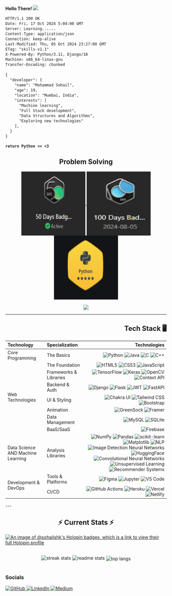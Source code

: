<p align='left'><strong>Hello There! </strong><img src='https://user-images.githubusercontent.com/74038190/241763891-7bb1e704-6026-48f9-8435-2f4d40101348.gif' height='50'></p>

```http
HTTP/1.1 200 OK
Date: Fri, 17 Oct 2024 5:04:00 GMT
Server: Learning......
Content-Type: application/json
Connection: keep-alive
Last-Modified: Thu, 05 Oct 2024 23:27:00 GMT
ETag: "skills-v1.1"
X-Powered-By: Python/3.11, Django/18
Machine: x86_64-linux-gnu
Transfer-Encoding: chunked

{
  "developer": {
    "name": "Mohammad Sohail",
    "age": 19,
    "location": "Mumbai, India",
    "interests": [
      "Machine learning",
      "Full Stack development",
      "Data Structures and Algorithms",
      "Exploring new technologies"
    ],
  }
}
```
<p align='left'><strong><code>return Python == <3</code></strong></p>

<h2 align="center">Problem Solving</h2>  
<p align="center">
  <!-- LeetCode 50 Days Badge -->
  <a href="https://leetcode.com/hail50/" target="_blank">
    <img align="center" src="https://github.com/sohailshk/profile_assets/blob/6bcd97e740678f612a4ddbe45a026738b7ca5ffe/assets/Screenshot%202024-10-17%20222447.png" alt="LeetCode 50 Days Badge" height="200" width="200" />
  </a>
  
  <!-- LeetCode 100 Days Badge -->
  <a href="https://leetcode.com/hail50/" target="_blank">
    <img align="center" src="https://github.com/sohailshk/profile_assets/blob/6bcd97e740678f612a4ddbe45a026738b7ca5ffe/assets/Screenshot%202024-10-17%20222435.png" alt="LeetCode 100 Days Badge" height="200" width="200" />
  </a>
  
  <!-- HackerRank Python 5 Star Badge -->
  <a href="https://www.hackerrank.com/profile/sohailsaif504" target="_blank">
    <img align="center" src="https://github.com/sohailshk/profile_assets/blob/6bcd97e740678f612a4ddbe45a026738b7ca5ffe/assets/Screenshot%202024-10-17%20222359.png" alt="HackerRank Python 5 Star Badge" height="200" width="200" />
  </a>
</p>

<!-- LeetCode Stats Card -->
<p align="center">
  <img align="center" src="https://leetcard.jacoblin.cool/hail50?theme=dark&font=Nunito&ext=heatmap" />
</p>

---


<h2 align="right">Tech Stack 🖥️</h2>
<table>
  <thead>
    <tr>
      <th align="left">Technology</th>
      <th align="left">Specialization</th>
      <th align="right">Technologies</th>
    </tr>
  </thead>
  <tbody>
    <tr>
      <td rowspan="1">Core Programming</td>
      <td>The Basics</td>
      <td align="right">
        <img src="https://img.shields.io/badge/python-151b23?style=for-the-badge&logo=python" alt="Python">
        <img src="https://img.shields.io/badge/java-151b23.svg?style=for-the-badge&logo=openjdk&logoColor=%23ED8B00" alt="Java">
        <img src="https://img.shields.io/badge/c-151b23.svg?style=for-the-badge&logo=c" alt="C">
        <img src="https://img.shields.io/badge/c++-151b23.svg?style=for-the-badge&logo=c%2B%2B&logoColor=%2300599C" alt="C++">
      </td>
    </tr>
    <tr>
      <td rowspan="7">Web Technologies</td>
      <td>The Foundation</td>
      <td align="right">
        <img src="https://img.shields.io/badge/html5-0d1117.svg?style=for-the-badge&logo=html5" alt="HTML5">
        <img src="https://img.shields.io/badge/css3-0d1117.svg?style=for-the-badge&logo=css3&logoColor=%231572B6" alt="CSS3">
        <img src="https://img.shields.io/badge/javascript-0d1117.svg?style=for-the-badge&logo=javascript" alt="JavaScript">
      </td>
    </tr>
    <tr>
      <td>Frameworks & Libraries</td>
      <td align="right">
        <img src="https://img.shields.io/badge/tensorflow-0d1117.svg?style=for-the-badge&logo=tensorflow&logoColor=FF6F00" alt="TensorFlow">
       <img src="https://img.shields.io/badge/keras-0d1117.svg?style=for-the-badge&logo=keras&logoColor=D00000" alt="Keras">
        <img src="https://img.shields.io/badge/opencv-0d1117.svg?style=for-the-badge&logo=opencv&logoColor=5C3EE8" alt="OpenCV">
        <img src="https://img.shields.io/badge/Context--Api-151b23?style=for-the-badge&logo=react" alt="Context API">
      </td>
    </tr>
    <tr>
      <td>Backend & Auth</td>
      <td align="right">
        <img src="https://img.shields.io/badge/django-0d1117.svg?style=for-the-badge&logo=django&logoColor=white" alt="Django">
        <img src="https://img.shields.io/badge/flask-0d1117.svg?style=for-the-badge&logo=flask&logoColor=white" alt="Flask">
        <img src="https://img.shields.io/badge/JWT-0d1117?style=for-the-badge&logo=JSON%20web%20tokens" alt="JWT">
        <img src="https://img.shields.io/badge/fastapi-0d1117.svg?style=for-the-badge&logo=fastapi&logoColor=white" alt="FastAPI">
      </td>
    </tr>
    <tr>
      <td>UI & Styling</td>
      <td align="right">
        <img src="https://img.shields.io/badge/chakra-151b23.svg?style=for-the-badge&logo=chakraui" alt="Chakra UI">
        <img src="https://img.shields.io/badge/tailwindcss-151b23.svg?style=for-the-badge&logo=tailwind-css" alt="Tailwind CSS">
        <img src="https://img.shields.io/badge/bootstrap-151b23.svg?style=for-the-badge&logo=bootstrap" alt="Bootstrap">
      </td>
    </tr>
    <tr>
      <td>Animation</td>
      <td align="right">
        <img src="https://img.shields.io/badge/green%20sock-0d1117?style=for-the-badge&logo=greensock" alt="GreenSock">
        <img src="https://img.shields.io/badge/Framer-0d1117?style=for-the-badge&logo=framer&logoColor=blue" alt="Framer">
      </td>
    </tr>
    <tr>
      <td>Data Management</td>
      <td align="right">
        <img src="https://img.shields.io/badge/mysql-151b23.svg?style=for-the-badge&logo=mysql" alt="MySQL">
        <img src="https://img.shields.io/badge/sqlite-151b23.svg?style=for-the-badge&logo=sqlite" alt="SQLite">
      </td>
    </tr>
    <tr>
      <td>BaaS/SaaS</td>
      <td align="right">
        <img src="https://img.shields.io/badge/firebase-0d1117.svg?style=for-the-badge&logo=firebase&logoColor=%23ffca28" alt="Firebase">
      </td>
    </tr>
    <tr>
      <td>Data Science AND Machine Learning</td>
      <td>Analysis Libraries</td>
      <td align="right">
        <img src="https://img.shields.io/badge/numpy-151b23.svg?style=for-the-badge&logo=numpy&logoColor=%23777BB4" alt="NumPy">
        <img src="https://img.shields.io/badge/pandas-151b23.svg?style=for-the-badge&logo=pandas&logoColor=%232C2D72" alt="Pandas">
        <img src="https://img.shields.io/badge/scikit--learn-151b23.svg?style=for-the-badge&logo=scikit-learn" alt="scikit-learn">
        <img src="https://img.shields.io/badge/matplotlib-0d1117.svg?style=for-the-badge&logo=matplotlib&logoColor=white" alt="Matplotlib">
        <img src="https://img.shields.io/badge/NLP-0d1117.svg?style=for-the-badge&logo=ai&logoColor=white" alt="NLP">
        <img src="https://img.shields.io/badge/Image%20Detection%20NN-0d1117.svg?style=for-the-badge&logo=neuralnetwork&logoColor=white" alt="Image Detection Neural Networks">
        <img src="https://img.shields.io/badge/huggingface-0d1117.svg?style=for-the-badge&logo=huggingface&logoColor=yellow" alt="HuggingFace">
        <img src="https://img.shields.io/badge/CNN-0d1117.svg?style=for-the-badge&logo=neuralnetwork&logoColor=white" alt="Convolutional Neural Networks">
        <img src="https://img.shields.io/badge/Unsupervised%20Learning-0d1117.svg?style=for-the-badge&logo=machinelearning&logoColor=white" alt="Unsupervised Learning">
        <img src="https://img.shields.io/badge/Recommender%20Systems-0d1117.svg?style=for-the-badge&logo=ai&logoColor=white" alt="Recommender Systems">
      </td>
    </tr>
    <tr>
      <td rowspan="3">Development & DevOps</td>
      <td>Tools & Platforms</td>
      <td align="right">
        <img src="https://img.shields.io/badge/figma-%230d1117.svg?style=for-the-badge&logo=figma" alt="Figma">
        <img src="https://img.shields.io/badge/jupyter-%230d1117.svg?style=for-the-badge&logo=jupyter" alt="Jupyter">
        <img src="https://img.shields.io/badge/vscode-%230d1117.svg?style=for-the-badge&logo=visual-studio-code&logoColor=blue" alt="VS Code">
      </td>
    </tr>
    <tr>
      <td>CI/CD</td>
      <td align="right">
        <img src="https://img.shields.io/badge/githubactions-%230d1117.svg?style=for-the-badge&logo=githubactions" alt="GitHub Actions">
        <img src="https://img.shields.io/badge/heroku-%230d1117.svg?style=for-the-badge&logo=heroku&logoColor=%23430098" alt="Heroku">
        <img src="https://img.shields.io/badge/vercel-%230d1117.svg?style=for-the-badge&logo=vercel&logoColor=white" alt="Vercel">
        <img src="https://img.shields.io/badge/Netlify-%230d1117?style=for-the-badge&logo=netlify&logoColor=white" alt="Netlify">
      </td>
    </tr>
  </tbody>
</table>
---

 <h2 align="center">⚡ Current Stats ⚡</h2>

[![An image of @sohailshk's Holopin badges, which is a link to view their full Holopin profile](https://holopin.me/sohailshk)](https://holopin.io/@sohailshk)
 
<br>
<div align=center>
  <img width=390 src="https://streak-stats.demolab.com/?user=sohailshk&count_private=true&theme=react&border_radius=10" alt="streak stats"/>
  <img width=390 src="https://github-readme-stats.vercel.app/api?username=sohailshk&show_icons=true&theme=react&rank_icon=github&border_radius=10" alt="readme stats" />
  <img width=325 align="center" src="https://github-readme-stats.vercel.app/api/top-langs/?username=sohailshk&hide=HTML&langs_count=8&layout=compact&theme=react&border_radius=10&size_weight=0.5&count_weight=0.5&exclude_repo=github-readme-stats" alt="top langs" />
</div>
  <br/>

### Socials

<p align="left">
  <!-- GitHub -->
  <a href="https://www.github.com/sohailshk" target="_blank" rel="noreferrer">
    <picture>
      <source media="(prefers-color-scheme: dark)" srcset="https://raw.githubusercontent.com/danielcranney/readme-generator/main/public/icons/socials/github-dark.svg" />
      <source media="(prefers-color-scheme: light)" srcset="https://raw.githubusercontent.com/danielcranney/readme-generator/main/public/icons/socials/github.svg" />
      <img src="https://raw.githubusercontent.com/danielcranney/readme-generator/main/public/icons/socials/github.svg" width="32" height="32" alt="GitHub" />
    </picture>
  </a>

  <!-- LinkedIn -->
  <a href="https://www.linkedin.com/in/mohdsohailshk/" target="_blank" rel="noreferrer">
    <picture>
      <source media="(prefers-color-scheme: dark)" srcset="https://raw.githubusercontent.com/danielcranney/readme-generator/main/public/icons/socials/linkedin-dark.svg" />
      <source media="(prefers-color-scheme: light)" srcset="https://raw.githubusercontent.com/danielcranney/readme-generator/main/public/icons/socials/linkedin.svg" />
      <img src="https://raw.githubusercontent.com/danielcranney/readme-generator/main/public/icons/socials/linkedin.svg" width="32" height="32" alt="LinkedIn" />
    </picture>
  </a>

  <!-- Medium -->
  <a href="https://medium.com/@your-medium-profile" target="_blank" rel="noreferrer">
    <picture>
      <source media="(prefers-color-scheme: dark)" srcset="https://raw.githubusercontent.com/danielcranney/readme-generator/main/public/icons/socials/medium-dark.svg" />
      <source media="(prefers-color-scheme: light)" srcset="https://raw.githubusercontent.com/danielcranney/readme-generator/main/public/icons/socials/medium.svg" />
      <img src="https://raw.githubusercontent.com/danielcranney/readme-generator/main/public/icons/socials/medium.svg" width="32" height="32" alt="Medium" />
    </picture>
  </a>
</p>
